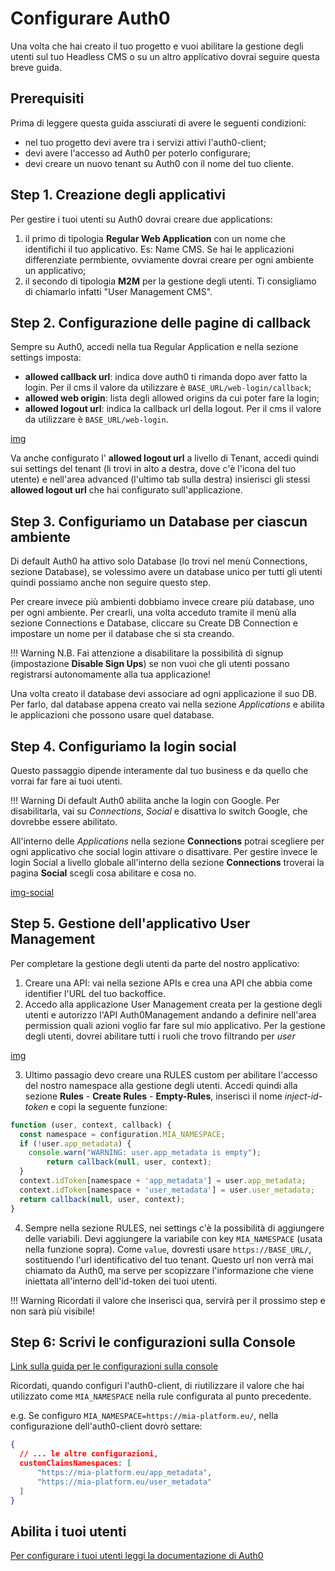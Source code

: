 # Configurare Auth0

Una volta che hai creato il tuo progetto e vuoi abilitare la gestione degli utenti sul tuo Headless CMS o su un altro applicativo dovrai seguire questa breve guida.

## Prerequisiti

Prima di leggere questa guida assciurati di avere le seguenti condizioni:

* nel tuo progetto devi avere tra i servizi attivi l'auth0-client;
* devi avere l'accesso ad Auth0 per poterlo configurare;
* devi creare un nuovo tenant su Auth0 con il nome del tuo cliente.

## Step 1. Creazione degli applicativi

Per gestire i tuoi utenti su Auth0 dovrai creare due applications:

1. il primo di tipologia **Regular Web Application** con un nome che identifichi il tuo applicativo. Es: Name CMS. Se hai le applicazioni differenziate permbiente, ovviamente dovrai creare per ogni ambiente un applicativo;
2. il secondo di tipologia **M2M** per la gestione degli utenti. Ti consigliamo di chiamarlo infatti "User Management CMS".

## Step 2. Configurazione delle pagine di callback

Sempre su Auth0, accedi nella tua Regular Application e nella sezione settings imposta:

  * **allowed callback url**: indica dove auth0 ti rimanda dopo aver fatto la login. Per il cms il valore da utilizzare è `BASE_URL/web-login/callback`;
  * **allowed web origin**: lista degli allowed origins da cui poter fare la login;
  * **allowed logout url**: indica la callback url della logout. Per il cms il valore da utilizzare è `BASE_URL/web-login`.

  [img](!)

Va anche configurato l' **allowed logout url** a livello di Tenant, accedi quindi sui settings del tenant (li trovi in alto a destra, dove c'è l'icona del tuo utente) e nell'area advanced (l'ultimo tab sulla destra) insierisci gli stessi **allowed logout url** che hai configurato sull'applicazione.

## Step 3. Configuriamo un Database per ciascun ambiente

Di default Auth0 ha attivo solo Database (lo trovi nel menù Connections, sezione Database), se volessimo avere un database unico per tutti gli utenti quindi possiamo anche non seguire questo step. 

Per creare invece più ambienti dobbiamo invece creare più database, uno per ogni ambiente. 
Per crearli, una volta acceduto tramite il menù alla sezione Connections e Database, cliccare su Create DB Connection e impostare un nome per il database che si sta creando.

!!! Warning
N.B. Fai attenzione a disabilitare la possibilità di signup (impostazione **Disable Sign Ups**) se non vuoi che gli utenti possano registrarsi autonomamente alla tua applicazione!

Una volta creato il database devi associare ad ogni applicazione il suo DB.
Per farlo, dal database appena creato vai nella sezione *Applications* e abilita le applicazioni che possono usare quel database.

## Step 4. Configuriamo la login social

Questo passaggio dipende interamente dal tuo business e da quello che vorrai far fare ai tuoi utenti. 

!!! Warning
Di default Auth0 abilita anche la login con Google. Per disabilitarla, vai su *Connections*, *Social* e disattiva lo switch Google, che dovrebbe essere abilitato.  

All'interno delle *Applications* nella sezione **Connections** potrai scegliere per ogni applicativo che social login attivare o disattivare. 
Per gestire invece le login Social a livello globale all'interno della sezione **Connections** troverai la pagina **Social** scegli cosa abilitare e cosa no. 

[img-social](!)

## Step 5. Gestione dell'applicativo User Management

Per completare la gestione degli utenti da parte del nostro applicativo:

1. Creare una API: vai nella sezione APIs e crea una API che abbia come identifier l'URL del tuo backoffice.      
2. Accedo alla applicazione User Management creata per la gestione degli utenti e autorizzo l'API Auth0Management andando a definire nell'area permission quali azioni voglio far fare sul mio applicativo. 
Per la gestione degli utenti, dovrei abilitare tutti i ruoli che trovo filtrando per *user*

[img](!)

3. Ultimo passagio devo creare una RULES custom per abilitare l'accesso del nostro namespace alla gestione degli utenti. 
Accedi quindi alla sezione **Rules** - **Create Rules** - **Empty-Rules**, inserisci il nome *inject-id-token* e copi la seguente funzione:

```javascript
function (user, context, callback) {
  const namespace = configuration.MIA_NAMESPACE;
  if (!user.app_metadata) {
    console.warn("WARNING: user.app_metadata is empty");
		return callback(null, user, context);
  }
  context.idToken[namespace + 'app_metadata'] = user.app_metadata;
  context.idToken[namespace + 'user_metadata'] = user.user_metadata;
  return callback(null, user, context);
}
```

4. Sempre nella sezione RULES, nei settings c'è la possibilità di aggiungere delle variabili. Devi aggiungere la variabile con key `MIA_NAMESPACE` (usata nella funzione sopra). Come `value`, dovresti usare `https://BASE_URL/`, sostituendo l'url identificativo del tuo tenant. Questo url non verrà mai chiamato da Auth0, ma serve per scopizzare l'informazione che viene iniettata all'interno dell'id-token dei tuoi utenti.

!!! Warning
Ricordati il valore che inserisci qua, servirà per il prossimo step e non sarà più visibile!


## Step 6: Scrivi le configurazioni sulla Console

[Link sulla guida per le configurazioni sulla console](https://docs.mia-platform.eu/runtime_suite/auth0-client/configuration/)

Ricordati, quando configuri l'auth0-client, di riutilizzare il valore che hai utilizzato come `MIA_NAMESPACE` nella rule configurata al punto precedente.

e.g.
Se configuro `MIA_NAMESPACE=https://mia-platform.eu/`, nella configurazione dell'auth0-client dovrò settare:

```json
{
  // ... le altre configurazioni,
  customClaimsNamespaces: [
      "https://mia-platform.eu/app_metadata",
      "https://mia-platform.eu/user_metadata"
  ]
}
```

## Abilita i tuoi utenti

[Per configurare i tuoi utenti leggi la documentazione di Auth0](https://auth0.com/docs/users/guides/manage-users-using-the-dashboard)




